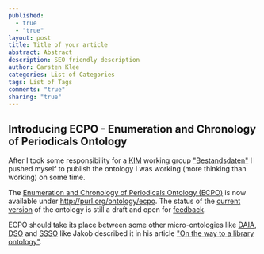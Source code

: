 ```yaml
---
published: 
  - true
  - "true"
layout: post
title: Title of your article
abstract: Abstract
description: SEO friendly description
author: Carsten Klee
categories: List of Categories
tags: List of Tags
comments: "true"
sharing: "true"
---
```


## Introducing ECPO - Enumeration and Chronology of Periodicals Ontology

After I took some responsibility for a [KIM](http://www.kim-forum.org/ "Kompetenzzentrum Interoperable Metadaten") working group ["Bestandsdaten"](https://wiki.dnb.de/display/DINIAGKIM/Bestandsdaten+Gruppe "KIM group Bestandsdaten") I pushed myself to publish the ontology I was working (more thinking than working) on some time.

The [Enumeration and Chronology of Periodicals Ontology (ECPO)](http://purl.org/ontology/ecpo "ECPO") is now available under http://purl.org/ontology/ecpo. The status of the [current version](http://cklee.github.io/ecpo/ecpo-bdc6aaf.html) of the ontology is still a draft and open for [feedback](https://github.com/cklee/ecpo/issues).

ECPO should take its place between some other micro-ontologies like [DAIA](http://gbv.github.io/daiaspec/), [DSO](http://gbv.github.io/dso/) and [SSSO](http://purl.org/ontology/ssso) like Jakob described it in his article ["On the way to a library ontology"](http://jakoblog.de/2013/04/11/on-the-way-to-a-library-ontology/ "Jakoblog").
